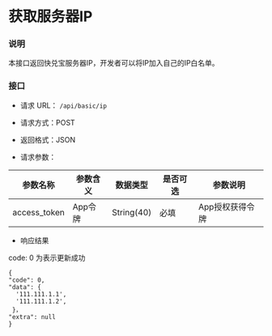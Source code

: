 # 获取服务器IP


### 说明

本接口返回快兑宝服务器IP，开发者可以将IP加入自己的IP白名单。

### 接口

* 请求 URL： `/api/basic/ip`
* 请求方式：POST
* 返回格式：JSON

* 请求参数：

|参数名称| 参数含义|数据类型|是否可选| 参数说明|
|---| --- | --- | --- | --- |
| access_token | App令牌 | String(40) | 必填 | App授权获得令牌|

* 响应结果

code: 0 为表示更新成功

```
{
"code": 0,
"data": {
  '111.111.1.1',
  '111.111.1.2',  
 }，
"extra": null
}

```
